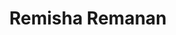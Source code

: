 ---
title: Remisha Remanan
template: faculty
hod: false
teaching: false
qualification: ITI, Diploma
department: ece
departmentFullName: Electronics and Communication Engineering
image: ./remisha.jpg
designation: Instructor Gr-II
dateOfJoining: 03/07/2015
dateOfJoiningCape: 01/07/2010
mobileNumber: 9446468913
mailid: remsha84@gmail.com
---